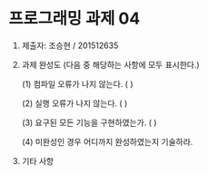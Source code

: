 # 프로그래밍 과제 04

1. 제출자: 조승현 / 201512635

2. 과제 완성도 (다음 중 해당하는 사항에 모두 표시한다.)

	(1) 컴파일 오류가 나지 않는다. (  )

	(2) 실행 오류가 나지 않는다. (  )

	(3) 요구된 모든 기능을 구현하였는가. (  )

	(4) 미완성인 경우 어디까지 완성하였는지 기술하라.
  
3. 기타 사항
